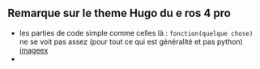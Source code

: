 ## Remarque sur le theme Hugo du e ros 4 pro 

* les parties de code simple comme celles là : `fonction(quelque chose)` ne se voit pas assez (pour tout ce qui est généralité et pas python)
[imageex](/img/ex.PNG)
* 